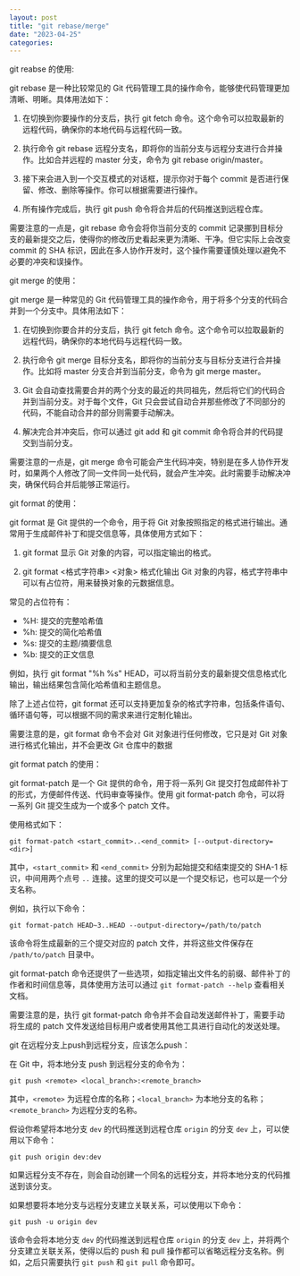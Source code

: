 ```yaml
---
layout: post
title: "git rebase/merge"
date: "2023-04-25"
categories: 
---
```

<p>git reabse 的使用:</p>

<div id="rtf11795">
<div>
<p>git rebase 是一种比较常见的 Git 代码管理工具的操作命令，能够使代码管理更加清晰、明晰。具体用法如下：</p>

<ol>
	<li>
	<p>在切换到你要操作的分支后，执行 git fetch 命令。这个命令可以拉取最新的远程代码，确保你的本地代码与远程代码一致。</p>
	</li>
	<li>
	<p>执行命令 git rebase 远程分支名，即将你的当前分支与远程分支进行合并操作。比如合并远程的 master 分支，命令为 git rebase origin/master。</p>
	</li>
	<li>
	<p>接下来会进入到一个交互模式的对话框，提示你对于每个 commit 是否进行保留、修改、删除等操作。你可以根据需要进行操作。</p>
	</li>
	<li>
	<p>所有操作完成后，执行 git push 命令将合并后的代码推送到远程仓库。</p>
	</li>
</ol>

<p>需要注意的一点是，git rebase 命令会将你当前分支的 commit 记录挪到目标分支的最新提交之后，使得你的修改历史看起来更为清晰、干净。但它实际上会改变 commit 的 SHA 标识，因此在多人协作开发时，这个操作需要谨慎处理以避免不必要的冲突和误操作。</p>

<p>git merge 的使用：</p>

<p>git merge 是一种常见的 Git 代码管理工具的操作命令，用于将多个分支的代码合并到一个分支中。具体用法如下：</p>

<ol>
	<li>
	<p>在切换到你要合并的分支后，执行 git fetch 命令。这个命令可以拉取最新的远程代码，确保你的本地代码与远程代码一致。</p>
	</li>
	<li>
	<p>执行命令 git merge 目标分支名，即将你的当前分支与目标分支进行合并操作。比如将 master 分支合并到当前分支，命令为 git merge master。</p>
	</li>
	<li>
	<p>Git 会自动查找需要合并的两个分支的最近的共同祖先，然后将它们的代码合并到当前分支。对于每个文件，Git 只会尝试自动合并那些修改了不同部分的代码，不能自动合并的部分则需要手动解决。</p>
	</li>
	<li>
	<p>解决完合并冲突后，你可以通过 git add 和 git commit 命令将合并的代码提交到当前分支。</p>
	</li>
</ol>

<p>需要注意的一点是，git merge 命令可能会产生代码冲突，特别是在多人协作开发时，如果两个人修改了同一文件同一处代码，就会产生冲突。此时需要手动解决冲突，确保代码合并后能够正常运行。</p>

<p>git format 的使用：</p>

<p>git format 是 Git 提供的一个命令，用于将 Git 对象按照指定的格式进行输出。通常用于生成邮件补丁和提交信息等，具体使用方式如下：</p>

<ol>
	<li>
	<p>git format 显示 Git 对象的内容，可以指定输出的格式。</p>
	</li>
	<li>
	<p>git format &lt;格式字符串&gt; &lt;对象&gt; 格式化输出 Git 对象的内容，格式字符串中可以有占位符，用来替换对象的元数据信息。</p>
	</li>
</ol>

<p>常见的占位符有：</p>

<ul>
	<li>%H: 提交的完整哈希值</li>
	<li>%h: 提交的简化哈希值</li>
	<li>%s: 提交的主题/摘要信息</li>
	<li>%b: 提交的正文信息</li>
</ul>

<p>例如，执行 git format &quot;%h %s&quot; HEAD，可以将当前分支的最新提交信息格式化输出，输出结果包含简化哈希值和主题信息。</p>

<p>除了上述占位符，git format 还可以支持更加复杂的格式字符串，包括条件语句、循环语句等，可以根据不同的需求来进行定制化输出。</p>

<p>需要注意的是，git format 命令不会对 Git 对象进行任何修改，它只是对 Git 对象进行格式化输出，并不会更改 Git 仓库中的数据</p>

<p>git format patch 的使用：</p>

<p>git format-patch 是一个 Git 提供的命令，用于将一系列 Git 提交打包成邮件补丁的形式，方便邮件传送、代码审查等操作。使用 git format-patch 命令，可以将一系列 Git 提交生成为一个或多个 patch 文件。</p>

<p>使用格式如下：</p>

<pre>
<code>git format-patch &lt;start_commit&gt;..&lt;end_commit&gt; [--output-directory=&lt;dir&gt;]</code></pre>

<p>其中，<code>&lt;start_commit&gt;</code> 和 <code>&lt;end_commit&gt;</code> 分别为起始提交和结束提交的 SHA-1 标识，中间用两个点号 <code>..</code> 连接。这里的提交可以是一个提交标记，也可以是一个分支名称。</p>

<p>例如，执行以下命令：</p>

<pre>
<code>git format-patch HEAD~3..HEAD --output-directory=/path/to/patch</code></pre>

<p>该命令将生成最新的三个提交对应的 patch 文件，并将这些文件保存在 <code>/path/to/patch</code> 目录中。</p>

<p>git format-patch 命令还提供了一些选项，如指定输出文件名的前缀、邮件补丁的作者和时间信息等，具体使用方法可以通过 <code>git format-patch --help</code> 查看相关文档。</p>

<p>需要注意的是，执行 git format-patch 命令并不会自动发送邮件补丁，需要手动将生成的 patch 文件发送给目标用户或者使用其他工具进行自动化的发送处理。</p>

<p>git 在远程分支上push到远程分支，应该怎么push：</p>

<div id="rtf11851">
<div>
<p>在 Git 中，将本地分支 push 到远程分支的命令为：</p>

<pre>
<code>git push &lt;remote&gt; &lt;local_branch&gt;:&lt;remote_branch&gt;</code></pre>

<p>其中，<code>&lt;remote&gt;</code> 为远程仓库的名称；<code>&lt;local_branch&gt;</code> 为本地分支的名称；<code>&lt;remote_branch&gt;</code> 为远程分支的名称。</p>

<p>假设你希望将本地分支 <code>dev</code> 的代码推送到远程仓库 <code>origin</code> 的分支 <code>dev</code> 上，可以使用以下命令：</p>

<pre>
<code>git push origin dev:dev</code></pre>

<p>如果远程分支不存在，则会自动创建一个同名的远程分支，并将本地分支的代码推送到该分支。</p>

<p>如果想要将本地分支与远程分支建立关联关系，可以使用以下命令：</p>

<pre>
<code>git push -u origin dev</code></pre>

<p>该命令会将本地分支 <code>dev</code> 的代码推送到远程仓库 <code>origin</code> 的分支 <code>dev</code> 上，并将两个分支建立关联关系，使得以后的 push 和 pull 操作都可以省略远程分支名称。例如，之后只需要执行 <code>git push</code> 和 <code>git pull</code> 命令即可。</p>
</div>
</div>
</div>
</div>

<p>&nbsp;</p>

